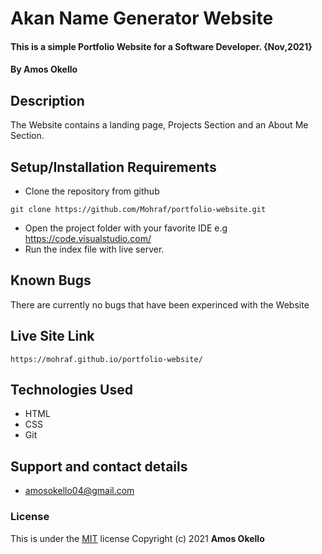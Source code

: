 # Akan Name Generator Website
#### This is a simple Portfolio Website for a Software Developer. {Nov,2021}
#### By **Amos Okello**
## Description
The Website contains a landing page, Projects Section and an About Me Section.
## Setup/Installation Requirements
* Clone the repository from github
```
git clone https://github.com/Mohraf/portfolio-website.git
```
* Open the project folder with your favorite IDE e.g https://code.visualstudio.com/
* Run the index file with live server.
## Known Bugs
There are currently no bugs that have been experinced with the Website
## Live Site Link
```
https://mohraf.github.io/portfolio-website/
```
## Technologies Used
- HTML
- CSS
- Git
## Support and contact details
- amosokello04@gmail.com
### License
This is under the [MIT](LICENSE) license
Copyright (c) 2021 **Amos Okello**